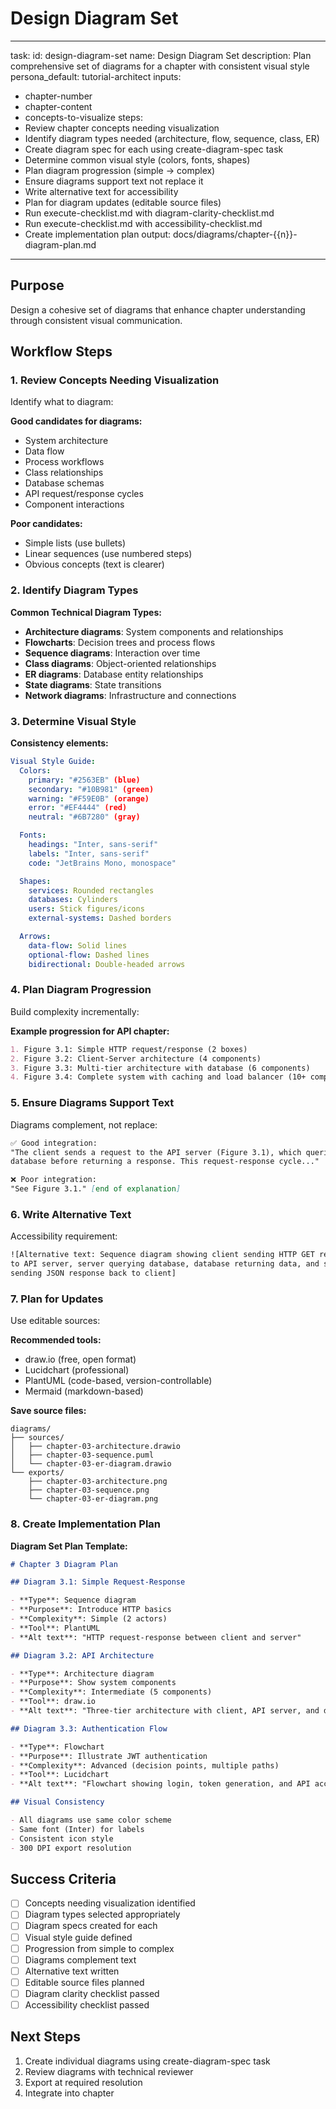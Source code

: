 <!-- Powered by BMAD™ Core -->

# Design Diagram Set

---

task:
id: design-diagram-set
name: Design Diagram Set
description: Plan comprehensive set of diagrams for a chapter with consistent visual style
persona_default: tutorial-architect
inputs:

- chapter-number
- chapter-content
- concepts-to-visualize
  steps:
- Review chapter concepts needing visualization
- Identify diagram types needed (architecture, flow, sequence, class, ER)
- Create diagram spec for each using create-diagram-spec task
- Determine common visual style (colors, fonts, shapes)
- Plan diagram progression (simple → complex)
- Ensure diagrams support text not replace it
- Write alternative text for accessibility
- Plan for diagram updates (editable source files)
- Run execute-checklist.md with diagram-clarity-checklist.md
- Run execute-checklist.md with accessibility-checklist.md
- Create implementation plan
  output: docs/diagrams/chapter-{{n}}-diagram-plan.md

---

## Purpose

Design a cohesive set of diagrams that enhance chapter understanding through consistent visual communication.

## Workflow Steps

### 1. Review Concepts Needing Visualization

Identify what to diagram:

**Good candidates for diagrams:**

- System architecture
- Data flow
- Process workflows
- Class relationships
- Database schemas
- API request/response cycles
- Component interactions

**Poor candidates:**

- Simple lists (use bullets)
- Linear sequences (use numbered steps)
- Obvious concepts (text is clearer)

### 2. Identify Diagram Types

**Common Technical Diagram Types:**

- **Architecture diagrams**: System components and relationships
- **Flowcharts**: Decision trees and process flows
- **Sequence diagrams**: Interaction over time
- **Class diagrams**: Object-oriented relationships
- **ER diagrams**: Database entity relationships
- **State diagrams**: State transitions
- **Network diagrams**: Infrastructure and connections

### 3. Determine Visual Style

**Consistency elements:**

```yaml
Visual Style Guide:
  Colors:
    primary: "#2563EB" (blue)
    secondary: "#10B981" (green)
    warning: "#F59E0B" (orange)
    error: "#EF4444" (red)
    neutral: "#6B7280" (gray)

  Fonts:
    headings: "Inter, sans-serif"
    labels: "Inter, sans-serif"
    code: "JetBrains Mono, monospace"

  Shapes:
    services: Rounded rectangles
    databases: Cylinders
    users: Stick figures/icons
    external-systems: Dashed borders

  Arrows:
    data-flow: Solid lines
    optional-flow: Dashed lines
    bidirectional: Double-headed arrows
```

### 4. Plan Diagram Progression

Build complexity incrementally:

**Example progression for API chapter:**

```markdown
1. Figure 3.1: Simple HTTP request/response (2 boxes)
2. Figure 3.2: Client-Server architecture (4 components)
3. Figure 3.3: Multi-tier architecture with database (6 components)
4. Figure 3.4: Complete system with caching and load balancer (10+ components)
```

### 5. Ensure Diagrams Support Text

Diagrams complement, not replace:

```markdown
✅ Good integration:
"The client sends a request to the API server (Figure 3.1), which queries the
database before returning a response. This request-response cycle..."

❌ Poor integration:
"See Figure 3.1." [end of explanation]
```

### 6. Write Alternative Text

Accessibility requirement:

```markdown
![Alternative text: Sequence diagram showing client sending HTTP GET request
to API server, server querying database, database returning data, and server
sending JSON response back to client]
```

### 7. Plan for Updates

Use editable sources:

**Recommended tools:**

- draw.io (free, open format)
- Lucidchart (professional)
- PlantUML (code-based, version-controllable)
- Mermaid (markdown-based)

**Save source files:**

```
diagrams/
├── sources/
│   ├── chapter-03-architecture.drawio
│   ├── chapter-03-sequence.puml
│   └── chapter-03-er-diagram.drawio
└── exports/
    ├── chapter-03-architecture.png
    ├── chapter-03-sequence.png
    └── chapter-03-er-diagram.png
```

### 8. Create Implementation Plan

**Diagram Set Plan Template:**

```markdown
# Chapter 3 Diagram Plan

## Diagram 3.1: Simple Request-Response

- **Type**: Sequence diagram
- **Purpose**: Introduce HTTP basics
- **Complexity**: Simple (2 actors)
- **Tool**: PlantUML
- **Alt text**: "HTTP request-response between client and server"

## Diagram 3.2: API Architecture

- **Type**: Architecture diagram
- **Purpose**: Show system components
- **Complexity**: Intermediate (5 components)
- **Tool**: draw.io
- **Alt text**: "Three-tier architecture with client, API server, and database"

## Diagram 3.3: Authentication Flow

- **Type**: Flowchart
- **Purpose**: Illustrate JWT authentication
- **Complexity**: Advanced (decision points, multiple paths)
- **Tool**: Lucidchart
- **Alt text**: "Flowchart showing login, token generation, and API access"

## Visual Consistency

- All diagrams use same color scheme
- Same font (Inter) for labels
- Consistent icon style
- 300 DPI export resolution
```

## Success Criteria

- [ ] Concepts needing visualization identified
- [ ] Diagram types selected appropriately
- [ ] Diagram specs created for each
- [ ] Visual style guide defined
- [ ] Progression from simple to complex
- [ ] Diagrams complement text
- [ ] Alternative text written
- [ ] Editable source files planned
- [ ] Diagram clarity checklist passed
- [ ] Accessibility checklist passed

## Next Steps

1. Create individual diagrams using create-diagram-spec task
2. Review diagrams with technical reviewer
3. Export at required resolution
4. Integrate into chapter
